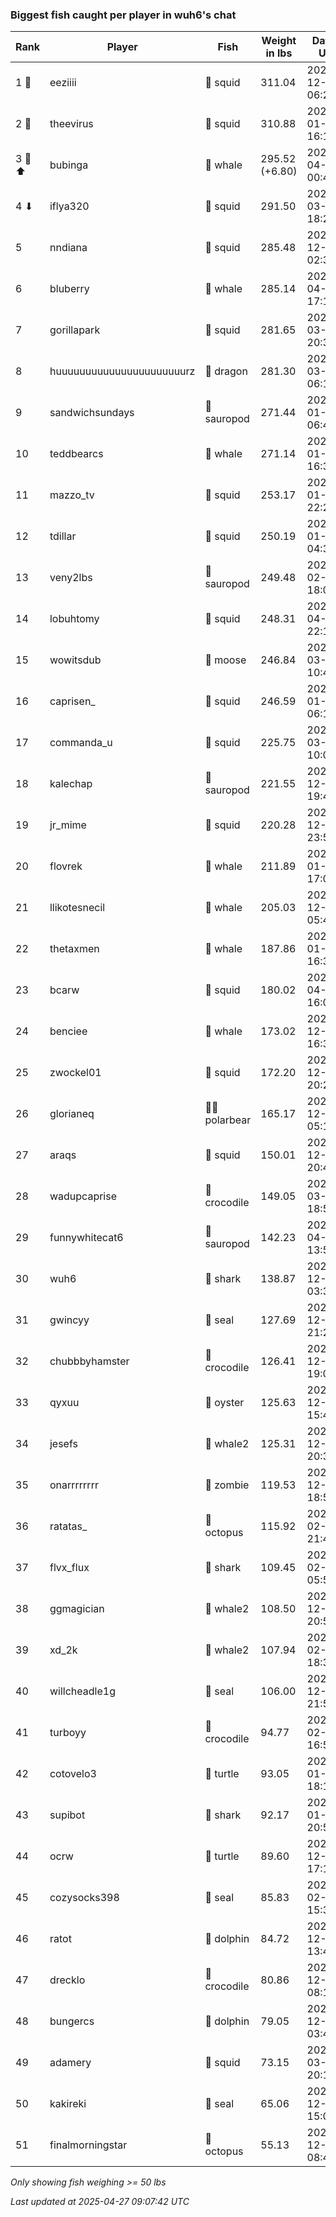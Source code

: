 ### Biggest fish caught per player in wuh6's chat
| Rank | Player | Fish | Weight in lbs | Date in UTC |
|------|--------|-----------|---------|-----|
| 1 🥇  | eeziiii | 🦑 squid | 311.04 | 2024-12-25 06:20:38 |
| 2 🥈  | theevirus | 🦑 squid | 310.88 | 2025-01-12 16:16:12 |
| 3 🥉 ⬆ | bubinga | 🐳 whale | 295.52 (+6.80) | 2025-04-23 00:43:50 |
| 4 ⬇ | iflya320 | 🦑 squid | 291.50 | 2025-03-03 18:21:59 |
| 5  | nndiana | 🦑 squid | 285.48 | 2024-12-28 02:37:19 |
| 6  | bluberry | 🐳 whale | 285.14 | 2025-04-14 17:16:48 |
| 7  | gorillapark | 🦑 squid | 281.65 | 2025-03-03 20:31:27 |
| 8  | huuuuuuuuuuuuuuuuuuuuuurz | 🐉 dragon | 281.30 | 2025-03-10 06:15:06 |
| 9  | sandwichsundays | 🦕 sauropod | 271.44 | 2025-01-03 06:42:24 |
| 10  | teddbearcs | 🐳 whale | 271.14 | 2025-01-03 16:31:20 |
| 11  | mazzo_tv | 🦑 squid | 253.17 | 2025-01-15 22:25:34 |
| 12  | tdillar | 🦑 squid | 250.19 | 2025-01-10 04:31:34 |
| 13  | veny2lbs | 🦕 sauropod | 249.48 | 2025-02-05 18:09:14 |
| 14  | lobuhtomy | 🦑 squid | 248.31 | 2025-04-02 22:10:43 |
| 15  | wowitsdub | 🫎 moose | 246.84 | 2025-03-26 10:46:39 |
| 16  | caprisen_ | 🦑 squid | 246.59 | 2025-01-09 06:18:03 |
| 17  | commanda_u | 🦑 squid | 225.75 | 2025-03-29 10:06:31 |
| 18  | kalechap | 🦕 sauropod | 221.55 | 2024-12-31 19:41:50 |
| 19  | jr_mime | 🦑 squid | 220.28 | 2024-12-23 23:58:27 |
| 20  | flovrek | 🐳 whale | 211.89 | 2025-01-27 17:07:07 |
| 21  | llikotesnecil | 🐳 whale | 205.03 | 2024-12-28 05:45:39 |
| 22  | thetaxmen | 🐳 whale | 187.86 | 2025-01-03 16:38:34 |
| 23  | bcarw | 🦑 squid | 180.02 | 2025-04-02 16:08:29 |
| 24  | benciee | 🐳 whale | 173.02 | 2024-12-23 16:35:05 |
| 25  | zwockel01 | 🦑 squid | 172.20 | 2024-12-29 20:27:30 |
| 26  | glorianeq | 🐻‍❄ polarbear | 165.17 | 2024-12-28 05:16:59 |
| 27  | araqs | 🦑 squid | 150.01 | 2024-12-25 20:45:00 |
| 28  | wadupcaprise | 🐊 crocodile | 149.05 | 2025-03-25 18:51:00 |
| 29  | funnywhitecat6 | 🦕 sauropod | 142.23 | 2025-04-17 13:59:16 |
| 30  | wuh6 | 🦈 shark | 138.87 | 2024-12-19 03:31:04 |
| 31  | gwincyy | 🦭 seal | 127.69 | 2024-12-17 21:24:28 |
| 32  | chubbbyhamster | 🐊 crocodile | 126.41 | 2024-12-25 19:01:09 |
| 33  | qyxuu | 🦪 oyster | 125.63 | 2024-12-23 15:44:10 |
| 34  | jesefs | 🐋 whale2 | 125.31 | 2024-12-16 20:39:54 |
| 35  | onarrrrrrrr | 🧟 zombie | 119.53 | 2024-12-15 18:50:39 |
| 36  | ratatas_ | 🐙 octopus | 115.92 | 2025-02-16 21:47:45 |
| 37  | flvx_flux | 🦈 shark | 109.45 | 2025-02-17 05:59:13 |
| 38  | ggmagician | 🐋 whale2 | 108.50 | 2024-12-26 20:50:21 |
| 39  | xd_2k | 🐋 whale2 | 107.94 | 2025-02-01 18:38:17 |
| 40  | willcheadle1g | 🦭 seal | 106.00 | 2024-12-19 21:52:03 |
| 41  | turboyy | 🐊 crocodile | 94.77 | 2025-02-10 16:52:43 |
| 42  | cotovelo3 | 🐢 turtle | 93.05 | 2025-01-12 18:12:44 |
| 43  | supibot | 🦈 shark | 92.17 | 2025-01-11 20:56:14 |
| 44  | ocrw | 🐢 turtle | 89.60 | 2024-12-20 17:12:35 |
| 45  | cozysocks398 | 🦭 seal | 85.83 | 2025-02-26 15:30:11 |
| 46  | ratot | 🐬 dolphin | 84.72 | 2024-12-17 13:49:48 |
| 47  | drecklo | 🐊 crocodile | 80.86 | 2024-12-17 08:12:34 |
| 48  | bungercs | 🐬 dolphin | 79.05 | 2024-12-16 03:46:47 |
| 49  | adamery | 🦑 squid | 73.15 | 2025-03-30 20:12:07 |
| 50  | kakireki | 🦭 seal | 65.06 | 2024-12-15 15:01:09 |
| 51  | finalmorningstar | 🐙 octopus | 55.13 | 2024-12-15 08:49:41 |

_Only showing fish weighing >= 50 lbs_

_Last updated at 2025-04-27 09:07:42 UTC_